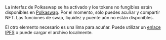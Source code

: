 La interfaz de Polkaswap se ha activado y los tokens no fungibles están disponibles en [Polkaswap](https://polkaswap.io/#/wallet). Por el momento, sólo puedes acuñar y compartir NFT. Las funciones de swap, liquidez y puente aún no están disponibles.

El otro elemento necesario es una lima para acuñar. Puede utilizar un [enlace IPFS](https://ipfs.io/) o puede cargar el archivo localmente.